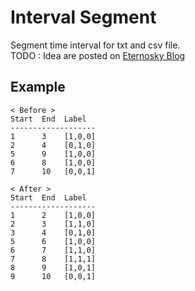 # Interval Segment

Segment time interval for txt and csv file.  
TODO : Idea are posted on [Eternosky Blog](https://blog.eternosky.com)

## Example  

```{}
< Before >
Start  End  Label
-------------------
1      3    [1,0,0]
2      4    [0,1,0]
5      9    [1,0,0]
6      8    [1,0,0]
7      10   [0,0,1]

< After >
Start  End  Label
-------------------
1      2    [1,0,0]
2      3    [1,1,0]
3      4    [0,1,0]
5      6    [1,0,0]
6      7    [1,1,0]
7      8    [1,1,1]
8      9    [1,0,1]
9      10   [0,0,1]
```
